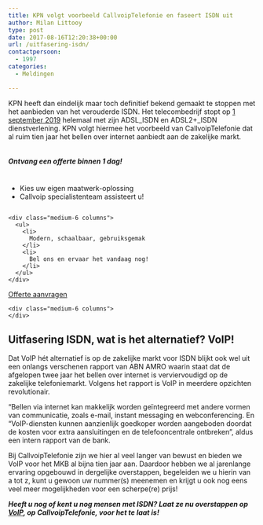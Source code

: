 ```yaml
---
title: KPN volgt voorbeeld CallvoipTelefonie en faseert ISDN uit
author: Milan Littooy
type: post
date: 2017-08-16T12:20:38+00:00
url: /uitfasering-isdn/
contactpersoon:
  - 1997
categories:
  - Meldingen

---
```

KPN heeft dan eindelijk maar toch definitief bekend gemaakt te stoppen met het aanbieden van het verouderde ISDN. Het telecombedrijf stopt op <a href="https://www.kpn-wholesale.com/kpn-wholesale/nieuws/laatste-nieuws/end-of-life-wba-adsl_isdn-en-adsl2_isdn-per-1-maart-2020.htm" target="_blank">1 september 2019</a> helemaal met zijn ADSL\_ISDN en ADSL2+\_ISDN dienstverlening. KPN volgt hiermee het voorbeeld van CallvoipTelefonie dat al ruim tien jaar het bellen over internet aanbiedt aan de zakelijke markt.

<!--more-->

<div class="callout">
  <div class="row columns">
    <h5>
      Ontvang een offerte binnen 1 dag!
    </h5>
  </div>
  
  <div class="row">
    <div class="medium-6 columns">
      <ul>
        <li>
          Kies uw eigen maatwerk-oplossing
        </li>
        <li>
          Callvoip specialistenteam assisteert u!
        </li>
      </ul>
    </div>
    
    <div class="medium-6 columns">
      <ul>
        <li>
          Modern, schaalbaar, gebruiksgemak
        </li>
        <li>
          Bel ons en ervaar het vandaag nog!
        </li>
      </ul>
    </div>
  </div>
  
  <div class="row">
    <div class="medium-6 columns">
      <a class="button expanded" href="/offerteaanvragen" target="">Offerte aanvragen</a>
    </div>
    
    <div class="medium-6 columns">
    </div>
  </div>
</div>

## Uitfasering ISDN, wat is het alternatief? VoIP!

Dat VoIP hét alternatief is op de zakelijke markt voor ISDN blijkt ook wel uit een onlangs verschenen rapport van ABN AMRO waarin staat dat de afgelopen twee jaar het bellen over internet is verviervoudigd op de zakelijke telefoniemarkt. Volgens het rapport is VoIP in meerdere opzichten revolutionair.</br>
   
“Bellen via internet kan makkelijk worden geïntegreerd met andere vormen van communicatie, zoals e-mail, instant messaging en webconferencing. En “VoIP-diensten kunnen aanzienlijk goedkoper worden aangeboden doordat de kosten voor extra aansluitingen en de telefooncentrale ontbreken”, aldus een intern rapport van de bank. </br>
  
Bij CallvoipTelefonie zijn we hier al veel langer van bewust en bieden we VoIP voor het MKB al bijna tien jaar aan. Daardoor hebben we al jarenlange ervaring opgebouwd in dergelijke overstappen, begeleiden we u hierin van a tot z, kunt u gewoon uw nummer(s) meenemen en krijgt u ook nog eens veel meer mogelijkheden voor een scherpe(re) prijs!</br>
  
_**Heeft u nog of kent u nog mensen met ISDN? Laat ze nu overstappen op <a href="https://www.callvoiptelefonie.nl/hosted-voip/" target="_blank">VoIP</a>, op CallvoipTelefonie, voor het te laat is!**_ 

</br>